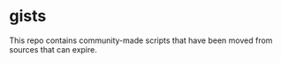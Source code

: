 # gists
This repo contains community-made scripts that have been moved from sources that can expire.
